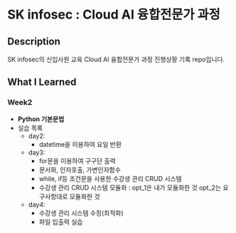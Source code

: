 # SK infosec : Cloud AI 융합전문가 과정

## Description
SK infosec의 신입사원 교육 Cloud AI 융합전문가 과정 진행상황 기록 repo입니다.

## What I Learned
### Week2
* **Python 기본문법**
* 실습 목록
    * day2: 
        - datetime을 이용하여 요일 반환
    * day3: 
        - for문을 이용하여 구구단 출력
        - 문서화, 인자호출, 가변인자함수
        - while, if등 조건문을 사용한 수강생 관리 CRUD 시스템
        - 수강생 관리 CRUD 시스템 모듈화 : opt_1은 내가 모듈화한 것 opt_2는 요구사항대로 모듈화한 것
    * day4:
        - 수강생 관리 시스템 수정(최적화)
        - 파일 입출력 실습